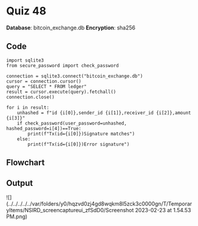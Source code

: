 # Quiz 48

**Database**: bitcoin_exchange.db
**Encryption**: sha256

## Code
```pycon
import sqlite3
from secure_password import check_password

connection = sqlite3.connect("bitcoin_exchange.db")
cursor = connection.cursor()
query = "SELECT * FROM ledger"
result = cursor.execute(query).fetchall()
connection.close()

for i in result:
    unhashed = f"id {i[0]},sender_id {i[1]},receiver_id {i[2]},amount {i[3]}"
    if check_password(user_password=unhashed, hashed_password=i[4])==True:
        print(f"Tx(id={i[0]})Signature matches")
    else:
        print(f"Tx(id={i[0]})Error signature")
```

## Flowchart


## Output
![](../../../../../var/folders/y0/hqzvd0zj4gd8wqkm8l5zck3c0000gn/T/TemporaryItems/NSIRD_screencaptureui_zfSdD0/Screenshot 2023-02-23 at 1.54.53 PM.png)